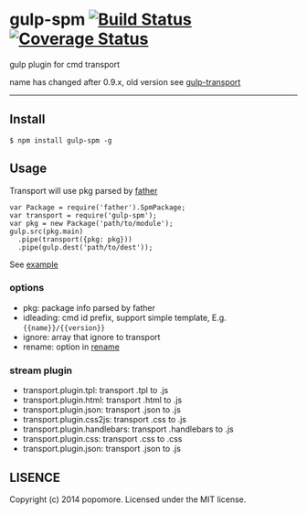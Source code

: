 # gulp-spm [![Build Status](https://travis-ci.org/spmjs/gulp-spm.png?branch=master)](https://travis-ci.org/spmjs/gulp-spm) [![Coverage Status](https://coveralls.io/repos/spmjs/gulp-spm/badge.png?branch=master)](https://coveralls.io/r/spmjs/gulp-spm?branch=master)

gulp plugin for cmd transport

name has changed after 0.9.x, old version see [gulp-transport](https://www.npmjs.com/package/gulp-transport)

---

## Install

```
$ npm install gulp-spm -g
```

## Usage

Transport will use pkg parsed by [father](https://github.com/popomore/father)

```
var Package = require('father').SpmPackage;
var transport = require('gulp-spm');
var pkg = new Package('path/to/module');
gulp.src(pkg.main)
  .pipe(transport({pkg: pkg}))
  .pipe(gulp.dest('path/to/dest'));
```

See [example](https://github.com/spmjs/gulp-spm/blob/master/test/parser.test.js)

### options

- pkg: package info parsed by father
- idleading: cmd id prefix, support simple template, E.g. `{{name}}/{{version}}`
- ignore: array that ignore to transport
- rename: option in [rename](https://github.com/popomore/rename)

### stream plugin

- transport.plugin.tpl: transport .tpl to .js
- transport.plugin.html: transport .html to .js
- transport.plugin.json: transport .json to .js
- transport.plugin.css2js: transport .css to .js
- transport.plugin.handlebars: transport .handlebars to .js
- transport.plugin.css: transport .css to .css
- transport.plugin.json: transport .json to .js

## LISENCE

Copyright (c) 2014 popomore. Licensed under the MIT license.
